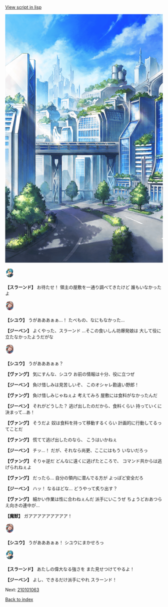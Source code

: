 [View script in lisp](../scripts/210101061.txt)

![in_cityroad.png](../images/backgrounds/in_cityroad.png)

<img src="../images/units/3201211.png" alt="3201211.png" height="34"/>

**【スラーンド】**
お待たせ！
領主の屋敷を一通り調べてきたけど
誰もいなかったよ

<img src="../images/units/5201911.png" alt="5201911.png" height="34"/>

**【シユウ】**
うがあああぁぁ…！
たべもの、なにもなかった…

**【ジーベン】**
よくやった、スラーンド
…そこの食いしん坊爆発娘は
大して役に立たなかったようだがな

<img src="../images/units/5201911.png" alt="5201911.png" height="34"/>

**【シユウ】**
うがあああぁぁ？

**【ヴァング】**
気にすんな、シユウ
お前の情報は十分、役に立つぜ

**【ジーベン】**
負け惜しみは見苦しいぞ、
このオシャレ勘違い野郎！

**【ヴァング】**
負け惜しみじゃねぇよ
考えてみろ
屋敷には食料がなかったんだ

**【ジーベン】**
それがどうした？
逃げ出したのだから、食料くらい
持っていくに決まって…あ！

**【ヴァング】**
そうだよ
奴は食料を持って移動するくらい
計画的に行動してるってことだ

**【ヴァング】**
慌てて逃げ出したのなら、
こうはいかねぇ

**【ジーベン】**
チッ…！
だが、それなら尚更、ここにはもう
いないだろっ

**【ヴァング】**
そりゃ逆だ
どんなに遠くに逃げたところで、
コマンド共からは逃げられねぇよ

**【ヴァング】**
だったら…
自分の領内に潜んでる方が
よっぽど安全だろ

**【ジーベン】**
ハッ！
なるほどな…
どうやって炙り出す？

**【ヴァング】**
細かい作業は性に合わねぇんだ
派手にいこうぜ
ちょうどおあつらえ向きの連中が…

**【魔獣】**
ガアアアアアアアアア！

<img src="../images/units/5201911.png" alt="5201911.png" height="34"/>

**【シユウ】**
うがあああぁぁ！
シユウにまかせろっ

<img src="../images/units/3201211.png" alt="3201211.png" height="34"/>

**【スラーンド】**
あたしの偉大なる強さを
また見せつけてやるよ！

**【ジーベン】**
よし、できるだけ派手にやれ
スラーンド！

Next: [210101063](210101063.md)

[Back to index](index.md)
